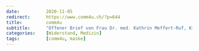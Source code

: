 ```yaml
---
date:          2020-11-05
redirect:      https://www.comm4u.ch/?p=644
title:         comm4u
subtitle:      "Offener Brief von Frau Dr. med. Kathrin Meffert-Ruf, Kinderärztin"
categories:    [Widerstand, Medizin]
tags:          [comm4u, maske]
---
```

